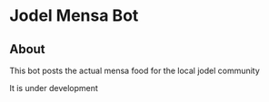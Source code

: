 # Jodel Mensa Bot

## About

This bot posts the actual mensa food for the local jodel community

It is under development